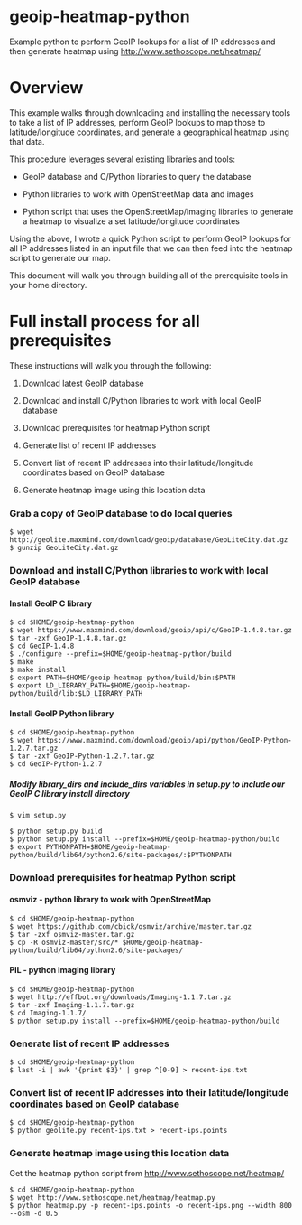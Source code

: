geoip-heatmap-python
====================

Example python to perform GeoIP lookups for a list of IP addresses and then
generate heatmap using http://www.sethoscope.net/heatmap/


Overview
========

This example walks through downloading and installing the necessary tools to
take a list of IP addresses, perform GeoIP lookups to map those to
latitude/longitude coordinates, and generate a geographical heatmap using that
data.  

This procedure leverages several existing libraries and tools:

- GeoIP database and C/Python libraries to query the database

- Python libraries to work with OpenStreetMap data and images

- Python script that uses the OpenStreetMap/Imaging libraries to generate a
  heatmap to visualize a set latitude/longitude coordinates

Using the above, I wrote a quick Python script to perform GeoIP lookups for
all IP addresses listed in an input file that we can then feed into the heatmap
script to generate our map.

This document will walk you through building all of the prerequisite tools in
your home directory.


Full install process for all prerequisites
==========================================

These instructions will walk you through the following:

1. Download latest GeoIP database

2. Download and install C/Python libraries to work with local GeoIP database

3. Download prerequisites for heatmap Python script

4. Generate list of recent IP addresses

5. Convert list of recent IP addresses into their latitude/longitude coordinates based on GeoIP database

6. Generate heatmap image using this location data

### Grab a copy of GeoIP database to do local queries

 ```
 $ wget http://geolite.maxmind.com/download/geoip/database/GeoLiteCity.dat.gz
 $ gunzip GeoLiteCity.dat.gz
 ```

### Download and install C/Python libraries to work with local GeoIP database

#### Install GeoIP C library
```
$ cd $HOME/geoip-heatmap-python
$ wget https://www.maxmind.com/download/geoip/api/c/GeoIP-1.4.8.tar.gz
$ tar -zxf GeoIP-1.4.8.tar.gz
$ cd GeoIP-1.4.8
$ ./configure --prefix=$HOME/geoip-heatmap-python/build
$ make
$ make install
$ export PATH=$HOME/geoip-heatmap-python/build/bin:$PATH
$ export LD_LIBRARY_PATH=$HOME/geoip-heatmap-python/build/lib:$LD_LIBRARY_PATH
```

#### Install GeoIP Python library
```
$ cd $HOME/geoip-heatmap-python
$ wget https://www.maxmind.com/download/geoip/api/python/GeoIP-Python-1.2.7.tar.gz
$ tar -zxf GeoIP-Python-1.2.7.tar.gz
$ cd GeoIP-Python-1.2.7
```

##### Modify library_dirs and include_dirs variables in setup.py to include our GeoIP C library install directory
```
$ vim setup.py

$ python setup.py build
$ python setup.py install --prefix=$HOME/geoip-heatmap-python/build
$ export PYTHONPATH=$HOME/geoip-heatmap-python/build/lib64/python2.6/site-packages/:$PYTHONPATH
```

### Download prerequisites for heatmap Python script

#### osmviz - python library to work with OpenStreetMap
```
$ cd $HOME/geoip-heatmap-python
$ wget https://github.com/cbick/osmviz/archive/master.tar.gz
$ tar -zxf osmviz-master.tar.gz
$ cp -R osmviz-master/src/* $HOME/geoip-heatmap-python/build/lib64/python2.6/site-packages/
```

#### PIL - python imaging library
```
$ cd $HOME/geoip-heatmap-python
$ wget http://effbot.org/downloads/Imaging-1.1.7.tar.gz
$ tar -zxf Imaging-1.1.7.tar.gz
$ cd Imaging-1.1.7/
$ python setup.py install --prefix=$HOME/geoip-heatmap-python/build
```


### Generate list of recent IP addresses

```
$ cd $HOME/geoip-heatmap-python
$ last -i | awk '{print $3}' | grep ^[0-9] > recent-ips.txt
```

### Convert list of recent IP addresses into their latitude/longitude coordinates based on GeoIP database

```
$ cd $HOME/geoip-heatmap-python
$ python geolite.py recent-ips.txt > recent-ips.points
```


### Generate heatmap image using this location data

Get the heatmap python script from http://www.sethoscope.net/heatmap/

```
$ cd $HOME/geoip-heatmap-python
$ wget http://www.sethoscope.net/heatmap/heatmap.py
$ python heatmap.py -p recent-ips.points -o recent-ips.png --width 800 --osm -d 0.5
```

